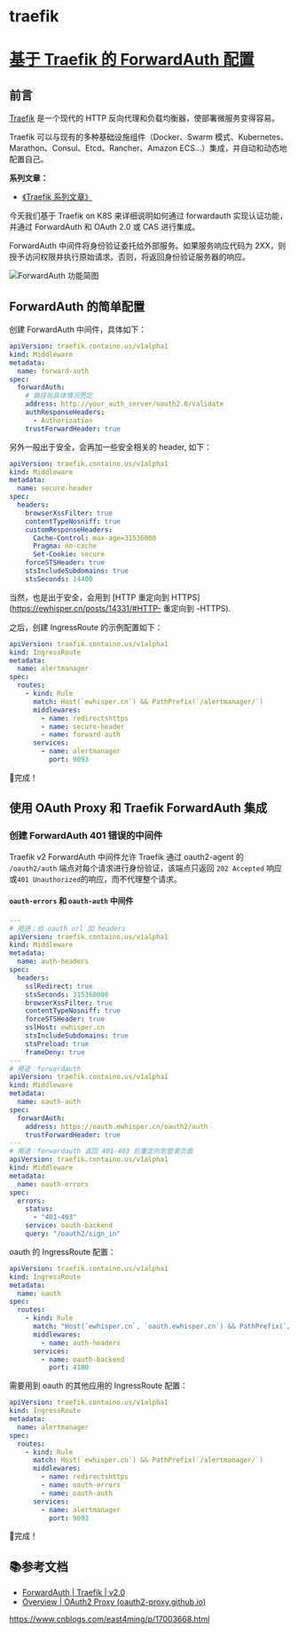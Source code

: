 # traefik



# [基于 Traefik 的 ForwardAuth 配置](https://www.cnblogs.com/east4ming/p/17003668.html)

## 前言

[Traefik](https://traefik.io/) 是一个现代的 HTTP 反向代理和负载均衡器，使部署微服务变得容易。

Traefik 可以与现有的多种基础设施组件（Docker、Swarm 模式、Kubernetes、Marathon、Consul、Etcd、Rancher、Amazon ECS...）集成，并自动和动态地配置自己。

**系列文章：**

- [《Traefik 系列文章》](https://ewhisper.cn/tags/Traefik/)

今天我们基于 Traefik on K8S 来详细说明如何通过 forwardauth 实现认证功能，并通过 ForwardAuth 和 OAuth 2.0 或 CAS 进行集成。

ForwardAuth 中间件将身份验证委托给外部服务。如果服务响应代码为 2XX，则授予访问权限并执行原始请求。否则，将返回身份验证服务器的响应。

![ForwardAuth 功能简图](https://img2023.cnblogs.com/other/3034537/202212/3034537-20221225084741948-311111394.png)

## ForwardAuth 的简单配置

创建 ForwardAuth 中间件，具体如下：

```yaml
apiVersion: traefik.containo.us/v1alpha1
kind: Middleware
metadata:
  name: forward-auth
spec:
  forwardAuth:
    # 路径视具体情况而定
    address: http://your_auth_server/oauth2.0/validate
    authResponseHeaders:
      - Authorization
    trustForwardHeader: true
```

另外一般出于安全，会再加一些安全相关的 header, 如下：

```yaml
apiVersion: traefik.containo.us/v1alpha1
kind: Middleware
metadata:
  name: secure-header
spec:
  headers:
    browserXssFilter: true
    contentTypeNosniff: true
    customResponseHeaders:
      Cache-Control: max-age=31536000
      Pragma: no-cache
      Set-Cookie: secure
    forceSTSHeader: true
    stsIncludeSubdomains: true
    stsSeconds: 14400
```

当然，也是出于安全，会用到 [HTTP 重定向到 HTTPS](https://ewhisper.cn/posts/14331/#HTTP- 重定向到 -HTTPS).

之后，创建 IngressRoute 的示例配置如下：

```yaml
apiVersion: traefik.containo.us/v1alpha1
kind: IngressRoute
metadata:
  name: alertmanager
spec:
  routes:
    - kind: Rule
      match: Host(`ewhisper.cn`) && PathPrefix(`/alertmanager/`)
      middlewares:
        - name: redirectshttps
        - name: secure-header
        - name: forward-auth
      services:
        - name: alertmanager
          port: 9093
```

🎉完成！

## 使用 OAuth Proxy 和 Traefik ForwardAuth 集成

### 创建 ForwardAuth 401 错误的中间件

Traefik v2 ForwardAuth 中间件允许 Traefik 通过 oauth2-agent 的 `/oauth2/auth` 端点对每个请求进行身份验证，该端点只返回 `202 Accepted` 响应或`401 Unauthorized`的响应，而不代理整个请求。

#### `oauth-errors` 和 `oauth-auth` 中间件

```yaml
---
# 用途：给 oauth url 加 headers
apiVersion: traefik.containo.us/v1alpha1
kind: Middleware
metadata:
  name: auth-headers
spec:
  headers:
    sslRedirect: true
    stsSeconds: 315360000
    browserXssFilter: true
    contentTypeNosniff: true
    forceSTSHeader: true
    sslHost: ewhisper.cn
    stsIncludeSubdomains: true
    stsPreload: true
    frameDeny: true
---
# 用途：forwardauth
apiVersion: traefik.containo.us/v1alpha1
kind: Middleware
metadata:
  name: oauth-auth
spec:
  forwardAuth:
    address: https://oauth.ewhisper.cn/oauth2/auth
    trustForwardHeader: true
---
# 用途：forwardauth 返回 401-403 后重定向到登录页面
apiVersion: traefik.containo.us/v1alpha1
kind: Middleware
metadata:
  name: oauth-errors
spec:
  errors:
    status:
      - "401-403"
    service: oauth-backend
    query: "/oauth2/sign_in"
```

oauth 的 IngressRoute 配置：

```yaml
apiVersion: traefik.containo.us/v1alpha1
kind: IngressRoute
metadata:
  name: oauth
spec:
  routes:
    - kind: Rule
      match: "Host(`ewhisper.cn`, `oauth.ewhisper.cn`) && PathPrefix(`/oauth2/`)"
      middlewares:
        - name: auth-headers
      services:
        - name: oauth-backend
          port: 4180
```

需要用到 oauth 的其他应用的 IngressRoute 配置：

```yaml
apiVersion: traefik.containo.us/v1alpha1
kind: IngressRoute
metadata:
  name: alertmanager
spec:
  routes:
    - kind: Rule
      match: Host(`ewhisper.cn`) && PathPrefix(`/alertmanager/`)
      middlewares:
        - name: redirectshttps     
        - name: oauth-errors
        - name: oauth-auth
      services:
        - name: alertmanager
          port: 9093
```

🎉完成！

## 📚️参考文档

- [ForwardAuth | Traefik | v2.0](https://doc.traefik.io/traefik/v2.0/middlewares/forwardauth/)
- [Overview | OAuth2 Proxy (oauth2-proxy.github.io)](https://oauth2-proxy.github.io/oauth2-proxy/docs/configuration/overview#configuring-for-use-with-the-traefik-v2-forwardauth-middleware)













https://www.cnblogs.com/east4ming/p/17003668.html
